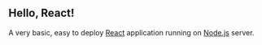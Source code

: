 ## Hello, React!

A very basic, easy to deploy [React](https://reactjs.org/) application running on [Node.js](https://nodejs.org/) server.
